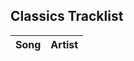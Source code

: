 <div class="tracklist-section">
  <h2>Classics Tracklist</h2>
  <table class="tracklist-table" id="tracklist-table">
    <thead>
      <tr>
        <th>Song</th>
        <th>Artist</th>
      </tr>
    </thead>
    <tbody>
      <!-- Tracklist data will be inserted here by JavaScript -->
    </tbody>
  </table>
</div>


<script>
// Function to fetch CSV data
function loadTracklist() {
  fetch('/assets/tracklists/classics.csv')
    .then(response => response.text())
    .then(csvData => {
      const rows = csvData.split('\n').slice(1); // Remove header row
      const tableBody = document.querySelector('#tracklist-table tbody');
      rows.forEach(row => {
        const cols = row.split(',');
        if (cols.length > 1) {  // To avoid empty rows
          const tr = document.createElement('tr');
          cols.forEach(col => {
            const td = document.createElement('td');
            td.textContent = col.trim();
            tr.appendChild(td);
          });
          tableBody.appendChild(tr);
        }
      });
    })
    .catch(error => console.error('Error loading tracklist:', error));
}

// Call the function on page load
document.addEventListener('DOMContentLoaded', loadTracklist);
</script>
